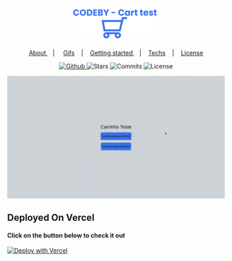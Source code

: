  
 

<h1 align="center">
   <img alt="CODEBY - Teste carrinho" src="github/logo.svg" width="200px" />
</h1>
 
<p align="center" >
  <a href="#about"> About </a> &nbsp;&nbsp;&nbsp;| &nbsp;&nbsp;&nbsp;
  <a href="#application-features">Gifs</a> &nbsp;&nbsp;&nbsp;|&nbsp;&nbsp;&nbsp;
  <a href="#getting-started">Getting started </a> &nbsp;&nbsp;&nbsp;|&nbsp;&nbsp;&nbsp;
  <a href="#techs">Techs</a> &nbsp;&nbsp;&nbsp;|&nbsp;&nbsp;&nbsp;
  <a href="#license">License</a>
</p>


<p align="center">
  <a href="https://github.com/eulazzo" target="_blank">
    <img src="https://img.shields.io/static/v1?label=author&message=eulazzo&color=1877f2&labelColor=008000" alt="Github"> 
  </a>
    <img src="https://img.shields.io/github/stars/eulazzo/Sigma?color=1877f2&labelColor=008000" alt="Stars">
  <img src="https://img.shields.io/github/last-commit/eulazzo/Sigma?color=1877f2&labelColor=008000" alt="Commits">
  <img src="https://img.shields.io/static/v1?label=license&message=MIT&color=1877f2&labelColor=008000" alt="License">
</p>

![CODEBY - Cart Test](github/projectgif.gif)


## Deployed On Vercel
#### Click on the button below to check it out
[![Deploy with Vercel](https://vercel.com/button)](https://test-cart-v2.vercel.app/)
